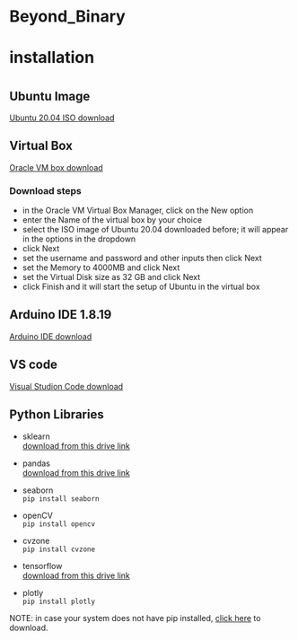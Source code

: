 # Beyond_Binary

 <h1>installation <h1>

 <h2>Ubuntu Image</h2>
 <a href="https://www.releases.ubuntu.com/focal/">Ubuntu 20.04 ISO download </a>

 <h2>Virtual Box</h2>
 <a href="https://www.virtualbox.org/wiki/Downloads">Oracle VM box download</a>
 
<h3>Download steps</h3>

 - in the Oracle VM Virtual Box Manager, click on the New option
 - enter the Name of the virtual box by your choice
 - select the ISO image of Ubuntu 20.04 downloaded before; it will appear in the options in the dropdown
 - click Next
 - set the username and password and other inputs then click Next
 - set the Memory to 4000MB and click Next
 - set the Virtual Disk size as 32 GB and click Next
 - click Finish and it will start the setup of Ubuntu in the virtual box


 <h2>Arduino IDE 1.8.19</h2>
 <a href="https://www.arduino.cc/en/software">Arduino IDE download</a>

 <h2>VS code</h2>
 <a href="https://code.visualstudio.com/download">Visual Studion Code download</a>

 <h2>Python Libraries</h2>

- sklearn <br>
<a href="https://drive.google.com/drive/folders/1xrUdVRAyknLZV1iv8jDX5_n14wYF5OlM?usp=sharing">download from this drive link</a>

- pandas<br>
<a href="https://drive.google.com/drive/folders/1xrUdVRAyknLZV1iv8jDX5_n14wYF5OlM?usp=sharing">download from this drive link</a>

- seaborn<br>
    <code>pip install seaborn</code>

- openCV<br>
    <code>pip install opencv</code>

- cvzone<br>
    <code>pip install cvzone</code>

- tensorflow<br>
<a href="https://drive.google.com/drive/folders/1xrUdVRAyknLZV1iv8jDX5_n14wYF5OlM?usp=sharing">download from this drive link</a>

- plotly<br>
    <code>pip install plotly</code>

NOTE: in case your system does not have pip installed, <a href="https://pypi.org/project/pip/">click here</a> to download.





